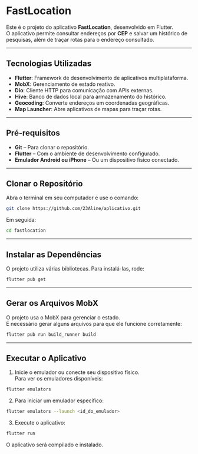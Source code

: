 #  FastLocation

Este é o projeto do aplicativo **FastLocation**, desenvolvido em Flutter.  
O aplicativo permite consultar endereços por **CEP** e salvar um histórico de pesquisas, além de traçar rotas para o endereço consultado.  

---

##  Tecnologias Utilizadas
- **Flutter**: Framework de desenvolvimento de aplicativos multiplataforma.  
- **MobX**: Gerenciamento de estado reativo.  
- **Dio**: Cliente HTTP para comunicação com APIs externas.  
- **Hive**: Banco de dados local para armazenamento do histórico.  
- **Geocoding**: Converte endereços em coordenadas geográficas.  
- **Map Launcher**: Abre aplicativos de mapas para traçar rotas.  

---

##  Pré-requisitos
- **Git** – Para clonar o repositório.
- **Flutter** – Com o ambiente de desenvolvimento configurado.  
- **Emulador Android ou iPhone** – Ou um dispositivo físico conectado.

---

##  Clonar o Repositório

Abra o terminal em seu computador e use o comando:

```bash
git clone https://github.com/23Aline/aplicativo.git
```

Em seguida:

```bash
cd fastlocation
```

---

##  Instalar as Dependências

O projeto utiliza várias bibliotecas. Para instalá-las, rode:

```bash
flutter pub get
```

---

##  Gerar os Arquivos MobX

O projeto usa o MobX para gerenciar o estado.  
É necessário gerar alguns arquivos para que ele funcione corretamente:

```bash
flutter pub run build_runner build
```

---

##  Executar o Aplicativo

1. Inicie o emulador ou conecte seu dispositivo físico.  
   Para ver os emuladores disponíveis:

```bash
flutter emulators
```

2. Para iniciar um emulador específico:

```bash
flutter emulators --launch <id_do_emulador>
```

3. Execute o aplicativo:

```bash
flutter run
```

O aplicativo será compilado e instalado. 
